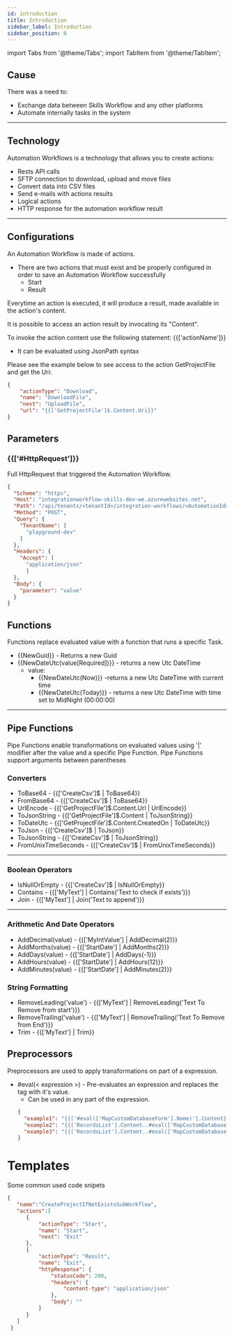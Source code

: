 ```yaml
---
id: introduction 
title: Introduction
sidebar_label: Introduction
sidebar_position: 0
---
```


import Tabs from '@theme/Tabs'; import TabItem from '@theme/TabItem';

## Cause

There was a need to:

* Exchange data between Skills Workflow and any other platforms
* Automate internally tasks in the system

---

## Technology

Automation Workflows is a technology that allows you to create actions:

* Rests API calls
* SFTP connection to download, upload and move files
* Convert data into CSV files
* Send e-mails with actions results
* Logical actions
* HTTP response for the automation workflow result

---

## Configurations

An Automation Workflow is made of actions.

* There are two actions that must exist and be properly configured in order to save an Automation Workflow successfully
    * Start
    * Result

Everytime an action is executed, it will produce a result, made available in the action's content.

It is possible to access an action result by invocating its "Content".

To invoke the action content use the following statement: {{['actionName']}}

* It can be evaluated using JsonPath syntax

Please see the example below to see  access to the action GetProjectFile and get the Uri:

```json title="Accessing GetProjectFile action's content to use the Uri"
{   
    "actionType": "Download",  
    "name": "DownloadFile",  
    "next": "UploadFile",  
    "url": "{{['GetProjectFile']$.Content.Uri}}"  
}
```
## Parameters

### {{['#HttpRequest']}} 
Full HttpRequest that triggered the Automation Workflow.

```json title="Full Http Request Example"
{
  "Scheme": "https",
  "Host": "integrationworkflow-skills-dev-we.azurewebsites.net",
  "Path": "/api/tenants/<tenantId>/integration-workflows/<AutomationId>/execute",
  "Method": "POST",
  "Query": {
    "TenantName": [
      "playground-dev"
    ]
  },
  "Headers": {
    "Accept": [
      "application/json"
      ]
  },
  "Body": {
    "parameter": "value"
  }
}
```
## Functions
Functions replace evaluated value with a function that runs a specific Task.
* {{NewGuid}} - Returns a new Guid
* {{NewDateUtc(value[Required])}} - returns a new Utc DateTime
  * value:
    * {{NewDateUtc(Now)}} -returns a new Utc DateTime with current time
    * {{NewDateUtc(Today)}} - returns a new Utc DateTime with time set to MidNight (00:00:00)

---
## Pipe Functions
Pipe Functions enable transformations on evaluated values using '|' modifier after the value and a specific Pipe Function.
Pipe Functions support arguments between parentheses 
### Converters
* ToBase64 - {{['CreateCsv']$ | ToBase64}}
* FromBase64 - {{['CreateCsv']$ | ToBase64}}
* UrlEncode - {{['GetProjectFile']$.Content.Url | UrlEncode}}
* ToJsonString - {{['GetProjectFile']$.Content | ToJsonString}}
* ToDateUtc - {{['GetProjectFile']$.Content.CreatedOn | ToDateUtc}}
* ToJson - {{['CreateCsv']$ | ToJson}}
* ToJsonString - {{['CreateCsv']$ | ToJsonString}}
* FromUnixTimeSeconds - {{['CreateCsv']$ | FromUnixTimeSeconds}}
---
### Boolean Operators
* IsNullOrEmpty - {{['CreateCsv']$ | IsNullOrEmpty}}
* Contains - {{['MyText'] | Contains('Text to check if exists')}}
* Join - {{['MyText'] | Join('Text to append')}}
---
### Arithmetic And Date Operators
* AddDecimal(value) - {{['MyIntValue'] | AddDecimal(2)}}
* AddMonths(value) - {{['StartDate'] | AddMonths(2)}}
* AddDays(value) - {{['StartDate'] | AddDays(-1)}}
* AddHours(value) - {{['StartDate'] | AddHours(12)}}
* AddMinutes(value) - {{['StartDate'] | AddMinutes(2)}}
### String Formatting
* RemoveLeading('value') - {{['MyText'] | RemoveLeading('Text To Remove from start')}}
* RemoveTrailing('value') - {{['MyText'] | RemoveTrailing('Text To Remove from End')}}
* Trim - {{['MyText'] | Trim}}

## Preprocessors

Preprocessors are used to apply transformations on part of a expression.

* #eval(< expression >) - Pre-evaluates an expression and replaces the tag with it's value.
  * Can be used in any part of the expression.
  ``` json title="Examples"
  {
    "example1": "{{['#eval(['MapCustomDatabaseForm'].Name)'].Content}}",
    "example2": "{{['RecordsList'].Content..#eval(['MapCustomDatabaseForm'].Id)}}",
    "example3": "{{['RecordsList'].Content..#eval(['MapCustomDatabaseForm'].name).#eval(['MapCustomDatabaseForm'].Id)}}"
  }
  ```

# Templates

Some common used code snipets

``` json title="SubWorkflow Template"
{
   "name":"CreateProjectIfNotExistsSubWorkflow",
   "actions":[
      {
          "actionType": "Start",
          "name": "Start",
          "next": "Exit"
      },
      {
          "actionType": "Result",
          "name": "Exit",
          "httpResponse": {
              "statusCode": 200,
              "headers": {
                  "content-type": "application/json"
              },
              "body": ""
          }
      }
   ]
 }
```





